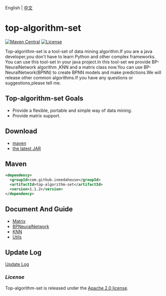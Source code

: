 English | [中文][1]

[1]: https://github.com/ineedahouse/top-algorithm-set/blob/dev/README.md
# top-algorithm-set

[![Maven Central](https://img.shields.io/maven-central/v/com.github.ineedahouse/top-algorithm-set.svg?label=Maven%20Central)](https://search.maven.org/search?q=g:%22com.github.ineedahouse%22%20AND%20a:%22top-algorithm-set%22)  [![License](https://img.shields.io/badge/license-Apache%202-4EB1BA.svg)](https://www.apache.org/licenses/LICENSE-2.0.html)

Top-algorithm-set is a tool-set of data mining algorithm.If you are a java developer,you don't have to learn Python and other complex frameworks. You can use this tool-set in your java project.In this tool-set we provide BP-NeuralNetwork algorithm ,KNN and a matrix class now.You can use BP-NeuralNetwork(BPNN) to create BPNN models and make predictions.We will release other common algorithms.If you have any questions or suggestions,please tell me.

## Top-algorithm-set Goals

- Provide a flexible, portable and simple way of data mining.
- Provide matrix support.

## Download

- [maven][2]
- [the latest JAR][3]

[2]: https://repo1.maven.org/maven2/com/github/ineedahouse/top-algorithm-set/
[3]: https://search.maven.org/remote_content?g=com.github.ineedahouse&amp;a=top-algorithm-set&amp;v=LATEST

## Maven

```xml
<dependency>
  <groupId>com.github.ineedahouse</groupId>
  <artifactId>top-algorithm-set</artifactId>
  <version>1.1.2</version>
</dependency>
```

## Document And Guide
- [Matrix][4]
- [BPNeuralNetwork][5]
- [KNN][6]
- [Utils][7]

[4]: https://github.com/ineedahouse/top-algorithm-set/wiki/matrix
[5]: https://github.com/ineedahouse/top-algorithm-set/wiki/bpnn_BPNeuralNetwork
[6]: https://github.com/ineedahouse/top-algorithm-set/wiki/knn
[7]: https://github.com/ineedahouse/top-algorithm-set/wiki/utils_Index

## Update Log

[Update Log][8]

[8]: https://github.com/ineedahouse/top-algorithm-set/wiki/update_content

### *License*

Top-algorithm-set is released under the [Apache 2.0 license](LICENSE).

